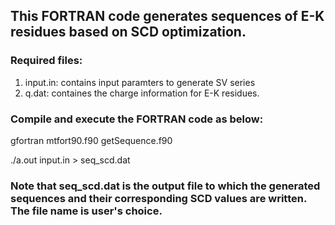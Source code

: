 ## This FORTRAN code generates sequences of E-K residues based on SCD optimization. 

### Required files:

1) input.in: contains input paramters to generate SV series
2) q.dat: containes the charge information for E-K residues.

### Compile and execute the FORTRAN code as below:

gfortran mtfort90.f90 getSequence.f90 

./a.out input.in > seq_scd.dat

### Note that seq_scd.dat is the output file to which the generated sequences and their corresponding SCD values are written. The file name is user's choice.
